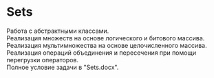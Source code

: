 # Sets
Работа с абстрактными классами.<br>
Реализация множеств на основе логического и битового массива.<br> 
Реализация мультимножества на основе целочисленного массива.<br>
Реализация операций объединения и пересечения при помощи перегрузки операторов.<br>
Полное условие задачи в "Sets.docx".
